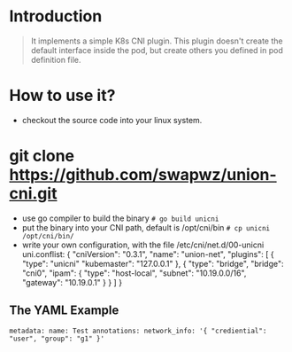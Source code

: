 # Introduction

> It implements a simple K8s CNI plugin. 
> This plugin doesn't create the default interface inside the pod, but create others you defined in pod definition file.

# How to use it?

- checkout the source code into your linux system. 
# git clone https://github.com/swapwz/union-cni.git
- use go compiler to build the binary
    `# go build unicni`
- put the binary into your CNI path, default is /opt/cni/bin
    `# cp unicni /opt/cni/bin/ `
- write your own configuration, with the file /etc/cni/net.d/00-unicni
    uni.conflist:
    {
        "cniVersion": "0.3.1",
        "name": "union-net", 
        "plugins": [
            {
                "type": "unicni"
                "kubemaster": "127.0.0.1"
            },
            {
                "type": "bridge",
                "bridge": "cni0",
                "ipam": {
                    "type": "host-local",
                    "subnet": "10.19.0.0/16",
                    "gateway": "10.19.0.1"
                }
            }
         ]
    }


## The YAML Example 
`
metadata:
  name: Test
  annotations:
     network_info: '{
         "crediential": "user",
         "group": "g1"
     }'
`
